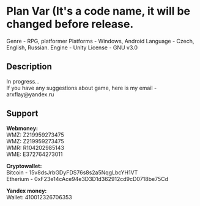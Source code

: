 
<h1>Plan Var (It's a code name, it will be changed before release.</h1>
Genre - RPG, platformer
Platforms - Windows, Android
Language - Czech, English, Russian.
Engine - Unity
License - GNU v3.0

<h2>Description</h2>
In progress... <br />
If you have any suggestions about game, here is my email - arxflay@yandex.ru
<h2>Support</h2>
<b>Webmoney:</b><br />
WMZ: Z219959273475<br /> 
WMZ: Z219959273475<br /> 
WMR: R104202985143<br /> 
WME: E372764273011<br />

<b>Cryptowallet:</b><br />
Bitcoin - 15v8dsJrbGDyFDS76s8s2a5NqgLbcYH1VT<br /> 
Etherium - 0xF23e14cAce94e3D3D1d362912cd9cD0718be75Cd<br />

<b>Yandex money:</b><br />
Wallet: 410012326706353
